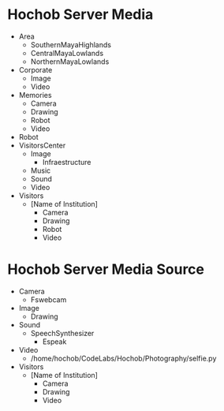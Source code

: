 # Hochob Server Media

- Area
  - SouthernMayaHighlands
  - CentralMayaLowlands
  - NorthernMayaLowlands
- Corporate
  - Image
  - Video
- Memories
  - Camera
  - Drawing
  - Robot
  - Video
- Robot
- VisitorsCenter
  - Image
    - Infraestructure
  - Music
  - Sound
  - Video
- Visitors
  - [Name of Institution]
    - Camera
    - Drawing
    - Robot
    - Video

# Hochob Server Media Source

- Camera
  - Fswebcam
- Image
  - Drawing
- Sound
  - SpeechSynthesizer
    - Espeak
- Video
  - /home/hochob/CodeLabs/Hochob/Photography/selfie.py
- Visitors
  - [Name of Institution]
    - Camera
    - Drawing
    - Video

